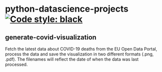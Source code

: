 # python-datascience-projects [![Code style: black](https://img.shields.io/badge/code%20style-black-000000.svg)](https://github.com/ambv/black)

## generate-covid-visualization

Fetch the latest data about COVID-19 deaths from the EU Open Data Portal, process the data and save the visualization in two different formats (.png, .pdf). The filenames will reflect the date of when the data was last processed.

